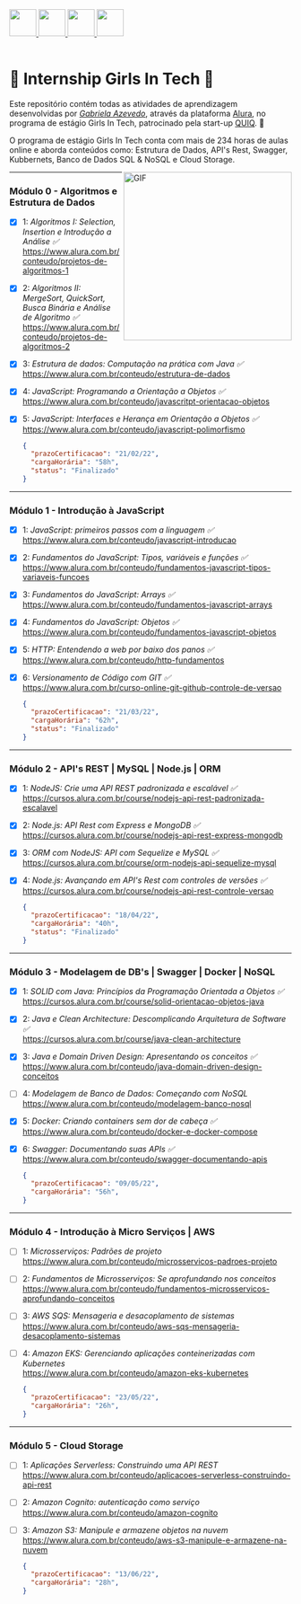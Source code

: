 <a href="https://github.com/gabiazevedo" target="_blank">
  <img src="https://cdn.iconscout.com/icon/free/png-256/github-108-438008.png" width="48px" height="48px">
</a> 
<a href="https://www.instagram.com/gabicomacucar/" target="_blank">
  <img src="https://cdn.icon-icons.com/icons2/1211/PNG/512/1491579602-yumminkysocialmedia36_83067.png" width="48px" height="48px">
</a> 
<a href="https://www.facebook.com/gabiazevedoms/" target="_blank">
  <img src="https://i.ibb.co/zmYNW4p/facebook.png" width="48px" height="48px">
</a> 
<a href="https://www.linkedin.com/in/gabiazevedoms/" target="_blank">
  <img src="https://i.ibb.co/Kx2GSrT/linkedin.png" width="48px" height="48px">
</a>

<br />
<br />

# 🚀 Internship Girls In Tech 🚀 

Este repositório contém todas as atividades de aprendizagem desenvolvidas por _[Gabriela Azevedo](https://www.linkedin.com/in/gabiazevedoms/)_, através da plataforma [Alura](https://www.alura.com.br/), no programa de estágio Girls In Tech, patrocinado pela start-up [QUIQ](https://somosquiq.com/?utm_source=google&utm_medium=cpc&utm_campaign=gen-delivery&utm_content=institucional&palavra=somos%20quiq&gclid=CjwKCAiA_omPBhBBEiwAcg7smcPFx5l2i_ybppMAbqxBSPyWSJWwN9-DjRcS37b1Dg4hzS1_7oHrtxoCCMwQAvD_BwE). :rocket:

O programa de estágio Girls In Tech conta com mais de 234 horas de aulas online e aborda conteúdos como: Estrutura de Dados, API's Rest, Swagger, Kubbernets, Banco de Dados SQL & NoSQL e Cloud Storage.

<img align="right" alt="GIF" src="https://octodex.github.com/images/inspectocat.jpg" width="300px" />

---

### Módulo 0 - Algoritmos e Estrutura de Dados

- [x] 1: _Algoritmos I: Selection, Insertion e Introdução a Análise ✅_<br>
  https://www.alura.com.br/conteudo/projetos-de-algoritmos-1
- [x] 2: _Algoritmos II: MergeSort, QuickSort, Busca Binária e Análise de Algoritmo ✅_<br>
  https://www.alura.com.br/conteudo/projetos-de-algoritmos-2
- [x] 3: _Estrutura de dados: Computação na prática com Java ✅_<br>
  https://www.alura.com.br/conteudo/estrutura-de-dados
- [x] 4: _JavaScript: Programando a Orientação a Objetos ✅_<br>
  https://www.alura.com.br/conteudo/javascritpt-orientacao-objetos
- [x] 5: _JavaScript: Interfaces e Herança em Orientação a Objetos ✅_<br>
  https://www.alura.com.br/conteudo/javascript-polimorfismo
  
    ```json
  {
      "prazoCertificacao": "21/02/22",
      "cargaHorária": "58h",
      "status": "Finalizado"
  }
  
  ```
---

### Módulo 1 - Introdução à JavaScript

- [x] 1: _JavaScript: primeiros passos com a linguagem ✅_<br>
  https://www.alura.com.br/conteudo/javascript-introducao
- [x] 2: _Fundamentos do JavaScript: Tipos, variáveis e funções ✅_<br>
  https://www.alura.com.br/conteudo/fundamentos-javascript-tipos-variaveis-funcoes
- [x] 3: _Fundamentos do JavaScript: Arrays ✅_<br>
  https://www.alura.com.br/conteudo/fundamentos-javascript-arrays
- [x] 4: _Fundamentos do JavaScript: Objetos ✅_<br>
  https://www.alura.com.br/conteudo/fundamentos-javascript-objetos
- [x] 5: _HTTP: Entendendo a web por baixo dos panos ✅_<br>
  https://www.alura.com.br/conteudo/http-fundamentos
- [x] 6: _Versionamento de Código com GIT ✅_<br>
  https://www.alura.com.br/curso-online-git-github-controle-de-versao
  
  ```json
  {
    "prazoCertificacao": "21/03/22",
    "cargaHorária": "62h",
    "status": "Finalizado"
  }
  
  ```
---

### Módulo 2 - API's REST | MySQL | Node.js | ORM

- [X] 1: _NodeJS: Crie uma API REST padronizada e escalável ✅_<br>
  https://cursos.alura.com.br/course/nodejs-api-rest-padronizada-escalavel
- [X] 2: _Node.js: API Rest com Express e MongoDB ✅_<br>
  https://cursos.alura.com.br/course/nodejs-api-rest-express-mongodb
- [x] 3: _ORM com NodeJS: API com Sequelize e MySQL ✅_<br>
  https://cursos.alura.com.br/course/orm-nodejs-api-sequelize-mysql
- [x] 4: _Node.js: Avançando em API's Rest com controles de versões ✅_<br>
  https://cursos.alura.com.br/course/nodejs-api-rest-controle-versao
  
  
    ```json
  {
      "prazoCertificacao": "18/04/22",
      "cargaHorária": "40h",
      "status": "Finalizado"
  }
  
  ```
---

### Módulo 3 - Modelagem de DB's | Swagger | Docker | NoSQL

- [x] 1: _SOLID com Java: Princípios da Programação Orientada a Objetos ✅_<br>
  https://cursos.alura.com.br/course/solid-orientacao-objetos-java
- [x] 2: _Java e Clean Architecture: Descomplicando Arquitetura de Software ✅_<br>
  https://cursos.alura.com.br/course/java-clean-architecture
- [x] 3: _Java e Domain Driven Design: Apresentando os conceitos ✅_<br>
  https://www.alura.com.br/conteudo/java-domain-driven-design-conceitos
- [ ] 4: _Modelagem de Banco de Dados: Começando com NoSQL_<br>
  https://www.alura.com.br/conteudo/modelagem-banco-nosql
- [x] 5: _Docker: Criando containers sem dor de cabeça ✅_<br>
  https://www.alura.com.br/conteudo/docker-e-docker-compose
- [x] 6: _Swagger: Documentando suas APIs ✅_<br>
  https://www.alura.com.br/conteudo/swagger-documentando-apis
  
    ```json
  {
      "prazoCertificacao": "09/05/22",
      "cargaHorária": "56h",
  }
  
  ```
---
 
### Módulo 4 - Introdução à Micro Serviços | AWS

- [ ] 1: _Microsserviços: Padrões de projeto_<br>
  https://www.alura.com.br/conteudo/microsservicos-padroes-projeto
- [ ] 2: _Fundamentos de Microsserviços: Se aprofundando nos conceitos_<br>
  https://www.alura.com.br/conteudo/fundamentos-microsservicos-aprofundando-conceitos
- [ ] 3: _AWS SQS: Mensageria e desacoplamento de sistemas_<br>
  https://www.alura.com.br/conteudo/aws-sqs-mensageria-desacoplamento-sistemas
- [ ] 4: _Amazon EKS: Gerenciando aplicações conteinerizadas com Kubernetes_<br>
  https://www.alura.com.br/conteudo/amazon-eks-kubernetes
  
    ```json
  {
      "prazoCertificacao": "23/05/22",
      "cargaHorária": "26h",
  }
  
  ```
---

### Módulo 5 - Cloud Storage

- [ ] 1: _Aplicações Serverless: Construindo uma API REST_<br>
  https://www.alura.com.br/conteudo/aplicacoes-serverless-construindo-api-rest
- [ ] 2: _Amazon Cognito: autenticação como serviço_<br>
  https://www.alura.com.br/conteudo/amazon-cognito
- [ ] 3: _Amazon S3: Manipule e armazene objetos na nuvem_<br>
  https://www.alura.com.br/conteudo/aws-s3-manipule-e-armazene-na-nuvem
  
    ```json
  {
      "prazoCertificacao": "13/06/22",
      "cargaHorária": "28h",
  }
  
  ```

